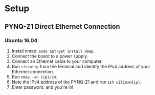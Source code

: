 # Setup

## PYNQ-Z1 Direct Ethernet Connection

### Ubuntu 16.04

1. Install nmap: `sudo apt-get install nmap`.
2. Connect the board to a power supply.
3. Connect an Ethernet cable to your computer.
4. Run `ifconfig` from the terminal and identify the IPv4 address of your Ethernet connection.
5. Run `nmap -sn {ip}/24`.
6. Note the IPv4 address of the PYNQ-Z1 and run `ssh xilinx@{ip}`.
7. Enter password, and you're in!
